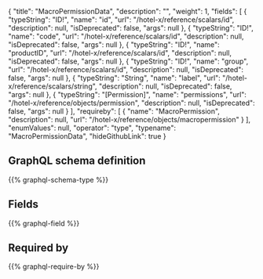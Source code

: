 {
  "title": "MacroPermissionData",
  "description": "",
  "weight": 1,
  "fields": [
    {
      "typeString": "ID!",
      "name": "id",
      "url": "/hotel-x/reference/scalars/id",
      "description": null,
      "isDeprecated": false,
      "args": null
    },
    {
      "typeString": "ID!",
      "name": "code",
      "url": "/hotel-x/reference/scalars/id",
      "description": null,
      "isDeprecated": false,
      "args": null
    },
    {
      "typeString": "ID!",
      "name": "productID",
      "url": "/hotel-x/reference/scalars/id",
      "description": null,
      "isDeprecated": false,
      "args": null
    },
    {
      "typeString": "ID!",
      "name": "group",
      "url": "/hotel-x/reference/scalars/id",
      "description": null,
      "isDeprecated": false,
      "args": null
    },
    {
      "typeString": "String",
      "name": "label",
      "url": "/hotel-x/reference/scalars/string",
      "description": null,
      "isDeprecated": false,
      "args": null
    },
    {
      "typeString": "[Permission]",
      "name": "permissions",
      "url": "/hotel-x/reference/objects/permission",
      "description": null,
      "isDeprecated": false,
      "args": null
    }
  ],
  "requireby": [
    {
      "name": "MacroPermission",
      "description": null,
      "url": "/hotel-x/reference/objects/macropermission"
    }
  ],
  "enumValues": null,
  "operator": "type",
  "typename": "MacroPermissionData",
  "hideGithubLink": true
}
## GraphQL schema definition

{{% graphql-schema-type %}}

## Fields

{{% graphql-field %}}

## Required by

{{% graphql-require-by %}}
